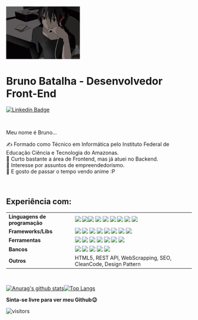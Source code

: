 <img src="https://github.com/BrunoBatalha/BrunoBatalha/blob/master/shintaro-kisaragi-anime-boy.gif" width="200"><br>
# Bruno Batalha - Desenvolvedor Front-End

[![Linkedin Badge](https://img.shields.io/badge/-LinkedIn-blue?style=flat-square&logo=Linkedin&logoColor=white&link=https://www.linkedin.com/in/bruno-batalha-/)](https://www.linkedin.com/in/bruno-batalha-/)

<br>

Meu nome é Bruno...

✍️ Formado como Técnico em Informática pelo Instituto Federal de Educação Ciência e Tecnologia do Amazonas.<br>
🎨 Curto bastante a área de Frontend, mas já atuei no Backend.<br>
🏢 Interesse por assuntos de empreendedorismo.<br>
🗻 E gosto de passar o tempo vendo anime :P


<br>

<h2>Experiência com:</h2>

<table>
    <tr>
        <td><b>Linguagens de programação<b></td>
        <td>
            <img src="https://img.shields.io/badge/c%20-%2300599C.svg?&style=for-the-badge&logo=c&logoColor=white"/>
            <img src="https://img.shields.io/badge/node.js%20-%2343853D.svg?&style=for-the-badge&logo=node.js&logoColor=white"/><img src="https://img.shields.io/badge/javascript%20-%23323330.svg?&style=for-the-badge&logo=javascript&logoColor=%23F7DF1E"/>
            <img src="https://img.shields.io/badge/typescript%20-%23007ACC.svg?&style=for-the-badge&logo=typescript&logoColor=white"/>
            <img src="https://img.shields.io/badge/css3%20-%231572B6.svg?&style=for-the-badge&logo=css3&logoColor=white"/>
            <img src="https://img.shields.io/badge/python%20-%2314354C.svg?&style=for-the-badge&logo=python&logoColor=white"/>
            <img src="https://img.shields.io/badge/java-%23ED8B00.svg?&style=for-the-badge&logo=java&logoColor=white"/>
            <img src="https://img.shields.io/badge/kotlin-%230095D5.svg?&style=for-the-badge&logo=kotlin&logoColor=white"/>
            <img src="https://img.shields.io/badge/c%23-3a2c61.svg?&style=for-the-badge&logo=csharp&logoColor=white"/>
        </td>
    </tr>
    <tr>
        <td><b>Frameworks/Libs<b></td>
        <td>
            <img src="https://img.shields.io/badge/express.js%20-%23404d59.svg?&style=for-the-badge"/>
            <img src="https://img.shields.io/badge/angular%20-c91e1e.svg?&style=for-the-badge&logo=angular&logoColor=white" />
            <img src="https://img.shields.io/badge/react.js%20-%2320232a.svg?&style=for-the-badge&logo=react&logoColor=%2361DAFB"/>
            <img src="https://img.shields.io/badge/react_native%20-%2320232a.svg?&style=for-the-badge&logo=react&logoColor=%2361DAFB"/>
            <img src="https://img.shields.io/badge/bootstrap%20-%23563D7C.svg?&style=for-the-badge&logo=bootstrap&logoColor=white"/>
            <img src="https://img.shields.io/badge/jquery%20-%230769AD.svg?&style=for-the-badge&logo=jquery&logoColor=white"/>
            <img src="https://img.shields.io/badge/pandas%20-%23150458.svg?&style=for-the-badge&logo=pandas&logoColor=white" />
            <img src="https://img.shields.io/badge/sass%20-c91e5d.svg?&style=for-the-badge&logo=sass&logoColor=white" />
        </td>
    </tr>            
    <tr>
        <td><b>Ferramentas<b></td>
        <td>
            <img src="https://img.shields.io/badge/adobe%20xd%20-%23FF26BE.svg?&style=for-the-badge&logo=adobe%20xd&logoColor=white"/>
            <img src="https://img.shields.io/badge/figma%20-%23F24E1E.svg?&style=for-the-badge&logo=figma&logoColor=white"/>
            <img src="https://img.shields.io/badge/git%20-%23F05033.svg?&style=for-the-badge&logo=git&logoColor=white"/>
            <img src="https://img.shields.io/badge/github%20-%23121011.svg?&style=for-the-badge&logo=github&logoColor=white"/>
            <img src="https://img.shields.io/badge/gitlab%20-%23181717.svg?&style=for-the-badge&logo=gitlab&logoColor=white"/>
            <img src="https://img.shields.io/badge/-Arduino-00979D?style=for-the-badge&logo=Arduino&logoColor=white"/>
           <img src="https://img.shields.io/badge/unity%20-%23121011.svg?&style=for-the-badge&logo=unity&logoColor=white"/>
        </td>
    </tr>
    <tr>
        <td><b>Bancos<b></td>
        <td>
            <img src="https://img.shields.io/badge/firebase%20-%23039BE5.svg?&style=for-the-badge&logo=firebase"/>
            <img src="https://img.shields.io/badge/mysql-%2300f.svg?&style=for-the-badge&logo=mysql&logoColor=white"/>
            <img src ="https://img.shields.io/badge/sqlite-%2307405e.svg?&style=for-the-badge&logo=sqlite&logoColor=white"/>
            <img src ="https://img.shields.io/badge/MongoDB-%234ea94b.svg?&style=for-the-badge&logo=mongodb&logoColor=white"/>
            <img src ="https://img.shields.io/badge/Sqlserver-ffc219.svg?&style=for-the-badge&logo=sqlserver&logoColor=white"/>
        </td>
    <tr>
        <td><b>Outros<b></td>
        <td>
        	HTML5, REST API, WebScrapping, SEO, CleanCode, Design Pattern
        </td>
    </tr>    
</table>
<br>

[![Anurag's github stats](https://github-readme-stats.vercel.app/api?username=BrunoBatalha&show_icons=true&theme=tokyonight&show_icons=true&hide_border=false&count_private=true&include_all_commits=true&line_height=24.5)](https://github.com/anuraghazra/github-readme-stats)[![Top Langs](https://github-readme-stats.vercel.app/api/top-langs/?username=BrunoBatalha&layout=compact&theme=tokyonight&langs_count=10)](https://github.com/BrunoBatalha/github-readme-stats)
<br>

**Sinta-se livre para ver meu Github😉**
            
            
 ![visitors](https://visitor-badge.glitch.me/badge?page_id=BrunoBatalha&left_color=blue&right_color=orange)
